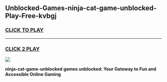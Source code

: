 
## Unblocked-Games-ninja-cat-game-unblocked-Play-Free-kvbgj
<h3>
<a href="https://premium76.site?title=ninja-cat-game-unblocked&ref=09A">CLICK TO PLAY</a></h3>
<hr>

<h3>
<a href="https://premium76.site?title=ninja-cat-game-unblocked&ref=09A">CLICK 2 PLAY</a>
  
</h3>

<a href="https://premium76.site?title=ninja-cat-game-unblocked&ref=09A"><img src="https://clearcache.store/games.png"></a>


**ninja-cat-game-unblocked games unblocked: Your Gateway to Fun and Accessible Online Gaming**
